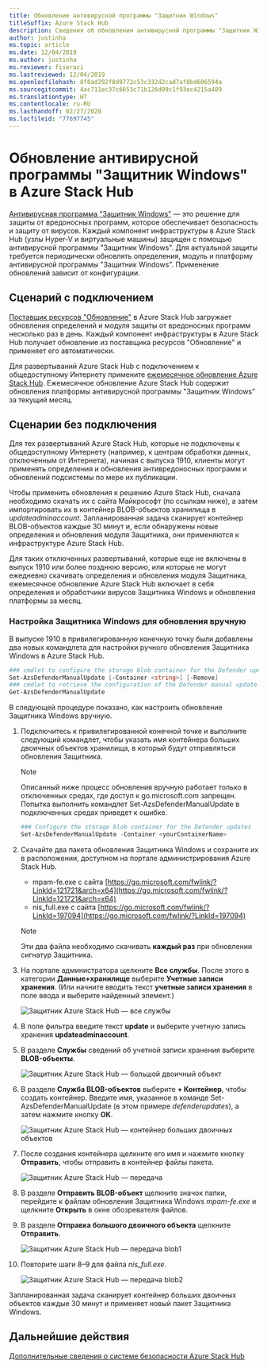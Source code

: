 ```yaml
---
title: Обновление антивирусной программы "Защитник Windows"
titleSuffix: Azure Stack Hub
description: Сведения об обновлении антивирусной программы "Защитник Windows" в Azure Stack Hub
author: justinha
ms.topic: article
ms.date: 12/04/2019
ms.author: justinha
ms.reviewer: fiseraci
ms.lastreviewed: 12/04/2019
ms.openlocfilehash: 8f0ad292f8d9772c53c332d2cad7af8bd606594a
ms.sourcegitcommit: 4ac711ec37c6653c71b126d09c1f93ec4215a489
ms.translationtype: HT
ms.contentlocale: ru-RU
ms.lasthandoff: 02/27/2020
ms.locfileid: "77697745"
---
```

# <a name="update-windows-defender-antivirus-on-azure-stack-hub"></a>Обновление антивирусной программы "Защитник Windows" в Azure Stack Hub

[Антивирусная программа "Защитник Windows"](https://docs.microsoft.com/windows/security/threat-protection/windows-defender-antivirus/windows-defender-antivirus-in-windows-10) — это решение для защиты от вредоносных программ, которое обеспечивает безопасность и защиту от вирусов. Каждый компонент инфраструктуры в Azure Stack Hub (узлы Hyper-V и виртуальные машины) защищен с помощью антивирусной программы "Защитник Windows". Для актуальной защиты требуется периодически обновлять определения, модуль и платформу антивирусной программы "Защитник Windows". Применение обновлений зависит от конфигурации.

## <a name="connected-scenario"></a>Сценарий с подключением

[Поставщик ресурсов "Обновление"](azure-stack-updates.md#the-update-resource-provider) в Azure Stack Hub загружает обновления определений и модуля защиты от вредоносных программ несколько раз в день. Каждый компонент инфраструктуры в Azure Stack Hub получает обновление из поставщика ресурсов "Обновление" и применяет его автоматически.

Для развертываний Azure Stack Hub c подключением к общедоступному Интернету примените [ежемесячное обновление Azure Stack Hub](azure-stack-apply-updates.md). Ежемесячное обновление Azure Stack Hub содержит обновления платформы антивирусной программы "Защитник Windows" за текущий месяц.

## <a name="disconnected-scenario"></a>Сценарии без подключения

Для тех развертываний Azure Stack Hub, которые не подключены к общедоступному Интернету (например, к центрам обработки данных, отключенным от Интернета), начиная с выпуска 1910, клиенты могут применять определения и обновления антивредоносных программ и обновлений подсистемы по мере их публикации. 

Чтобы применить обновления к решению Azure Stack Hub, сначала необходимо скачать их с сайта Майкрософт (по ссылкам ниже), а затем импортировать их в контейнер BLOB-объектов хранилища в *updateadminaccount*. Запланированная задача сканирует контейнер BLOB-объектов каждые 30 минут и, если обнаружены новые определения и обновления модуля Защитника, они применяются к инфраструктуре Azure Stack Hub. 

Для таких отключенных развертываний, которые еще не включены в выпуск 1910 или более позднюю версию, или которые не могут ежедневно скачивать определения и обновления модуля Защитника, ежемесячное обновление Azure Stack Hub включает в себя определения и обработчики вирусов Защитника Windows и обновления платформы за месяц. 


### <a name="set-up-windows-defender-for-manual-updates"></a>Настройка Защитника Windows для обновления вручную 

В выпуске 1910 в привилегированную конечную точку были добавлены два новых командлета для настройки ручного обновления Защитника Windows в Azure Stack Hub. 

```powershell 
### cmdlet to configure the storage blob container for the Defender updates 
Set-AzsDefenderManualUpdate [-Container <string>] [-Remove]  
### cmdlet to retrieve the configuration of the Defender manual update settings 
Get-AzsDefenderManualUpdate  
``` 

В следующей процедуре показано, как настроить обновление Защитника Windows вручную. 

1. Подключитесь к привилегированной конечной точке и выполните следующий командлет, чтобы указать имя контейнера больших двоичных объектов хранилища, в который будут отправляться обновления Защитника. 

   > [!NOTE] 
   > Описанный ниже процесс обновления вручную работает только в отключенных средах, где доступ к go.microsoft.com запрещен. Попытка выполнить командлет Set-AzsDefenderManualUpdate в подключенных средах приведет к ошибке. 

   ```powershell 
   ### Configure the storage blob container for the Defender updates 
   Set-AzsDefenderManualUpdate -Container <yourContainerName>
   ``` 

2. Скачайте два пакета обновления Защитника Windows и сохраните их в расположении, доступном на портале администрирования Azure Stack Hub.  

   * mpam-fe.exe с сайта [https://go.microsoft.com/fwlink/?LinkId=121721&arch=x64](https://go.microsoft.com/fwlink/?LinkId=121721&arch=x64) 
   * nis_full.exe с сайта [https://go.microsoft.com/fwlink/?LinkId=197094](https://go.microsoft.com/fwlink/?LinkId=197094) 

   > [!NOTE] 
   > Эти два файла необходимо скачивать **каждый раз** при обновлении сигнатур Защитника. 

3. На портале администратора щелкните **Все службы**. После этого в категории **Данные+хранилище** выберите **Учетные записи хранения**. (Или начните вводить текст **учетные записи хранения** в поле ввода и выберите найденный элемент.) 

   ![Защитник Azure Stack Hub — все службы](./media/azure-stack-security-av/image1.png)  

4. В поле фильтра введите текст **update** и выберите учетную запись хранения **updateadminaccount**. 

5. В разделе **Службы** сведений об учетной записи хранения выберите **BLOB-объекты**. 

   ![Защитник Azure Stack Hub — большой двоичный объект](./media/azure-stack-security-av/image2.png) 

6. В разделе **Служба BLOB-объектов** выберите **+ Контейнер**, чтобы создать контейнер. Введите имя, указанное в команде Set-AzsDefenderManualUpdate (в этом примере *defenderupdates*), а затем нажмите кнопку **ОК**. 

   ![Защитник Azure Stack Hub — контейнер больших двоичных объектов](./media/azure-stack-security-av/image3.png) 

7. После создания контейнера щелкните его имя и нажмите кнопку **Отправить**, чтобы отправить в контейнер файлы пакета. 

   ![Защитник Azure Stack Hub — передача](./media/azure-stack-security-av/image4.png) 

8. В разделе **Отправить BLOB-объект** щелкните значок папки, перейдите к файлам обновления Защитника Windows *mpam-fe.exe* и щелкните **Открыть** в окне обозревателя файлов. 

9. В разделе **Отправка большого двоичного объекта** щелкните **Отправить**. 

   ![Защитник Azure Stack Hub — передача blob1](./media/azure-stack-security-av/image5.png) 

1. Повторите шаги 8–9 для файла *nis_full.exe*. 

   ![Защитник Azure Stack Hub — передача blob2](./media/azure-stack-security-av/image6.png)

Запланированная задача сканирует контейнер больших двоичных объектов каждые 30 минут и применяет новый пакет Защитника Windows.  

## <a name="next-steps"></a>Дальнейшие действия

[Дополнительные сведения о системе безопасности Azure Stack Hub](azure-stack-security-foundations.md)
